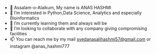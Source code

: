 - 👋 Assalam-o-Alaikum, My name is ANAS HASHMI
- 👀 I’m interested in Python,Data Science, Analytics and especially Bioinformatics 
- 🌱 I’m currently learning them and always will be 
- 💞️ I’m looking to collaborate with any company giving compromising facilities 
- 📫 You can reach me by my mail syedanasalihashmi57@gmail.com or instagram @anas_hashmi777

<!---
HASHMI777/HASHMI777 is a ✨ special ✨ repository because its `README.md` (this file) appears on your GitHub profile.
You can click the Preview link to take a look at your changes.
--->
